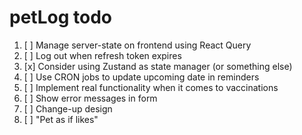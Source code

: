 # petLog todo

1. [ ] Manage server-state on frontend using React Query
2. [ ] Log out when refresh token expires
3. [x] Consider using Zustand as state manager (or something else)
4. [ ] Use CRON jobs to update upcoming date in reminders
5. [ ] Implement real functionality when it comes to vaccinations
6. [ ] Show error messages in form
7. [ ] Change-up design
8. [ ] "Pet as if likes"
